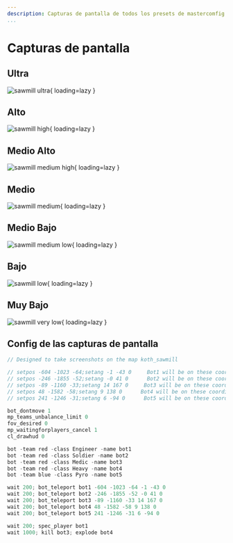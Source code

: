 ```yaml
---
description: Capturas de pantalla de todos los presets de mastercomfig.
...
```


# Capturas de pantalla

## Ultra

![sawmill ultra](https://mastercomfig.com/img/presets/ultra.png){ loading=lazy }

## Alto

![sawmill high](https://mastercomfig.com/img/presets/high.png){ loading=lazy }

## Medio Alto

![sawmill medium high](https://mastercomfig.com/img/presets/medium-high.png){ loading=lazy }

## Medio

![sawmill medium](https://mastercomfig.com/img/presets/medium.png){ loading=lazy }

## Medio Bajo

![sawmill medium low](https://mastercomfig.com/img/presets/medium-low.png){ loading=lazy }

## Bajo

![sawmill low](https://mastercomfig.com/img/presets/low.png){ loading=lazy }

## Muy Bajo

![sawmill very low](https://mastercomfig.com/img/presets/very-low.png){ loading=lazy }

## Config de las capturas de pantalla

```c
// Designed to take screenshots on the map koth_sawmill

// setpos -604 -1023 -64;setang -1 -43 0     Bot1 will be on these coordinates, spectate this bot, RED TEAM
// setpos -246 -1855 -52;setang -0 41 0      Bot2 will be on these coordinates, RED TEAM
// setpos -89 -1160 -33;setang 14 167 0     Bot3 will be on these coordinates, kill this bot, RED TEAM
// setpos 48 -1582 -58;setang 9 138 0      Bot4 will be on these coordinates, explode this bot, RED TEAM
// setpos 241 -1246 -31;setang 6 -94 0      Bot5 will be on these coordinates, BLUE TEAM

bot_dontmove 1
mp_teams_unbalance_limit 0
fov_desired 0
mp_waitingforplayers_cancel 1
cl_drawhud 0

bot -team red -class Engineer -name bot1
bot -team red -class Soldier -name bot2
bot -team red -class Medic -name bot3
bot -team red -class Heavy -name bot4
bot -team blue -class Pyro -name bot5

wait 200; bot_teleport bot1 -604 -1023 -64 -1 -43 0
wait 200; bot_teleport bot2 -246 -1855 -52 -0 41 0
wait 200; bot_teleport bot3 -89 -1160 -33 14 167 0
wait 200; bot_teleport bot4 48 -1582 -58 9 138 0
wait 200; bot_teleport bot5 241 -1246 -31 6 -94 0

wait 200; spec_player bot1
wait 1000; kill bot3; explode bot4
```
